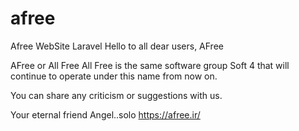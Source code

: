 # afree
Afree WebSite Laravel 
Hello to all dear users, AFree

AFree or All Free All Free is the same software group Soft 4 that will continue to operate under this name from now on.

You can share any criticism or suggestions with us.

Your eternal friend Angel..solo 
https://afree.ir/
